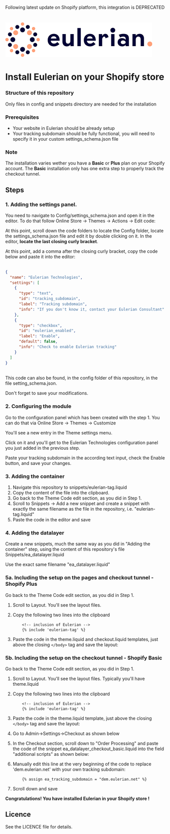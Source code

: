 Following latest update on Shopify platform, this integration is DEPRECATED





# ![Eulerian logo](/img/eulerian_logo.png) 
# Install Eulerian on your Shopify store
### Structure of this repository
Only files in config and snippets directory are needed for the installation
### Prerequisites
* Your website in Eulerian should be already setup
* Your tracking subdomain should be fully functional, you will need to specify it in your custom settings_schema.json file
### Note
The installation varies wether you have a **Basic** or **Plus** plan on your Shopify account. The **Basic** installation only has one extra step to properly track the checkout tunnel.
## Steps
### 1. Adding the settings panel. 
You need to navigate to Config/settings_schema.json and open it in the editor. To do that follow Online Store -> Themes -> Actions -> Edit code:

At this point, scroll down the code folders to locate the Config folder, locate the settings_schema.json file and edit it by double clicking on it.
In the editor, **locate the last closing curly bracket**. 

At this point, add a comma after the closing curly bracket, copy the code below and paste it into the editor:

  ```json

  {
    "name": "Eulerian Technologies",
    "settings": [
      {
        "type": "text",
        "id": "tracking_subdomain",
        "label": "Tracking subdomain",
        "info": "If you don't know it, contact your Eulerian Consultant"
      },
      {
        "type": "checkbox",
        "id": "eulerian_enabled",
        "label": "Enable",
        "default": false,
        "info": "Check to enable Eulerian tracking"
      }
    ]
  }
	
  ```
This code can also be found, in the config folder of this repository, in the file setting_schema.json. 

Don't forget to save your modifications.

### 2. Configuring the module
Go to the configuration panel which has been created with the step 1. You can do that via Online Store -> Themes -> Customize

You'll see a new entry in the Theme settings menu.

Click on it and you'll get to the Eulerian Technologies configuration panel you just added in the previous step.

Paste your tracking subdomain in the according text input, check the Enable button, and save your changes.

### 3. Adding the container
1. Navigate this repository to snippets/eulerian-tag.liquid 
2. Copy the content of the file into the clipboard.
3. Go back to the Theme Code edit section, as you did in Step 1. 
4. Scroll to Snippets -> Add a new snippet and create a snippet with exactly the same filename as the file  in the repository, i.e. "eulerian-tag.liquid" 
5. Paste the code in the editor and save
	
### 4. Adding the datalayer
Create a new snippets, much the same way as you did in "Adding the container" step, using the content of this repository's file Snippets/ea_datalayer.liquid

Use the exact same filename "ea_datalayer.liquid"
### 5a. Including the setup on the pages and checkout tunnel - Shopify **Plus**
Go back to the Theme Code edit section, as you did in Step 1.
1. Scroll to Layout. You'll see the layout files.
2. Copy the following two lines into the clipboard

	```twig
		<!-- inclusion of Eulerian -->
		{% include 'eulerian-tag' %}  
	```
3. Paste the code in the theme.liquid and checkout.liquid templates, just above the closing ```</body>``` tag and save the layout:

### 5b. Including the setup on the checkout tunnel - Shopify **Basic**
Go back to the Theme Code edit section, as you did in Step 1.
1. Scroll to Layout. You'll see the layout files. Typically you'll have theme.liquid
2. Copy the following two lines into the clipboard

	```twig
		<!-- inclusion of Eulerian -->
		{% include 'eulerian-tag' %}  
	```
3. Paste the code in the theme.liquid template, just above the closing ```</body>``` tag and save the layout:

4. Go to Admin->Settings->Checkout as shown below
	
5. In the Checkout section, scroll down to "Order Processing" and paste the code of the snippet ea_datalayer_checkout_basic.liquid into the field "additional scripts" as shown below:

6. Manually edit this line at the very beginning of the code to replace 'dem.eulerian.net' with your own tracking subdomain:

	```twig
		{% assign ea_tracking_subdomain = "dem.eulerian.net" %}
	```
7. Scroll down and save

**Congratulations! You have installed Eulerian in your Shopify store !**
		
## Licence
See the LICENCE file for details.
